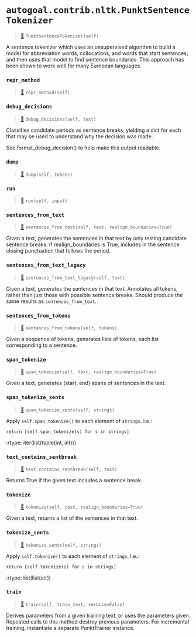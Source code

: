 # `autogoal.contrib.nltk.PunktSentenceTokenizer`

> [📝](https://github.com/autogal/autogoal/blob/main/autogoal/contrib/nltk/_generated.py#L319)
> `PunktSentenceTokenizer(self)`

A sentence tokenizer which uses an unsupervised algorithm to build
a model for abbreviation words, collocations, and words that start
sentences; and then uses that model to find sentence boundaries.
This approach has been shown to work well for many European
languages.
### `repr_method`

> [📝](https://github.com/autogoal/autogoal/blob/main/autogoal/utils/__init__.py#L87)
> `repr_method(self)`

### `debug_decisions`

> [📝](/usr/local/lib/python3.6/dist-packages/nltk/tokenize/punkt.py#L1274)
> `debug_decisions(self, text)`

Classifies candidate periods as sentence breaks, yielding a dict for
each that may be used to understand why the decision was made.

See format_debug_decision() to help make this output readable.
### `dump`

> [📝](/usr/local/lib/python3.6/dist-packages/nltk/tokenize/punkt.py#L1485)
> `dump(self, tokens)`

### `run`

> [📝](https://github.com/autogoal/autogoal/blob/main/autogoal/contrib/nltk/_generated.py#L325)
> `run(self, input)`

### `sentences_from_text`

> [📝](/usr/local/lib/python3.6/dist-packages/nltk/tokenize/punkt.py#L1319)
> `sentences_from_text(self, text, realign_boundaries=True)`

Given a text, generates the sentences in that text by only
testing candidate sentence breaks. If realign_boundaries is
True, includes in the sentence closing punctuation that
follows the period.
### `sentences_from_text_legacy`

> [📝](/usr/local/lib/python3.6/dist-packages/nltk/tokenize/punkt.py#L1385)
> `sentences_from_text_legacy(self, text)`

Given a text, generates the sentences in that text. Annotates all
tokens, rather than just those with possible sentence breaks. Should
produce the same results as ``sentences_from_text``.
### `sentences_from_tokens`

> [📝](/usr/local/lib/python3.6/dist-packages/nltk/tokenize/punkt.py#L1394)
> `sentences_from_tokens(self, tokens)`

Given a sequence of tokens, generates lists of tokens, each list
corresponding to a sentence.
### `span_tokenize`

> [📝](/usr/local/lib/python3.6/dist-packages/nltk/tokenize/punkt.py#L1308)
> `span_tokenize(self, text, realign_boundaries=True)`

Given a text, generates (start, end) spans of sentences
in the text.
### `span_tokenize_sents`

> [📝](/usr/local/lib/python3.6/dist-packages/nltk/tokenize/api.py#L54)
> `span_tokenize_sents(self, strings)`

Apply ``self.span_tokenize()`` to each element of ``strings``.  I.e.:

    return [self.span_tokenize(s) for s in strings]

:rtype: iter(list(tuple(int, int)))
### `text_contains_sentbreak`

> [📝](/usr/local/lib/python3.6/dist-packages/nltk/tokenize/punkt.py#L1373)
> `text_contains_sentbreak(self, text)`

Returns True if the given text includes a sentence break.
### `tokenize`

> [📝](/usr/local/lib/python3.6/dist-packages/nltk/tokenize/punkt.py#L1268)
> `tokenize(self, text, realign_boundaries=True)`

Given a text, returns a list of the sentences in that text.
### `tokenize_sents`

> [📝](/usr/local/lib/python3.6/dist-packages/nltk/tokenize/api.py#L44)
> `tokenize_sents(self, strings)`

Apply ``self.tokenize()`` to each element of ``strings``.  I.e.:

    return [self.tokenize(s) for s in strings]

:rtype: list(list(str))
### `train`

> [📝](/usr/local/lib/python3.6/dist-packages/nltk/tokenize/punkt.py#L1252)
> `train(self, train_text, verbose=False)`

Derives parameters from a given training text, or uses the parameters
given. Repeated calls to this method destroy previous parameters. For
incremental training, instantiate a separate PunktTrainer instance.
